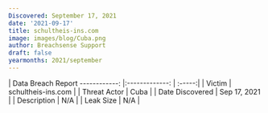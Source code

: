 ```yaml
---
Discovered: September 17, 2021
date: '2021-09-17'
title: schultheis-ins.com
image: images/blog/Cuba.png
author: Breachsense Support
draft: false
yearmonths: 2021/september
---
```



| Data Breach Report
------------:   |:-------------:    | :-----:|
| Victim    | schultheis-ins.com      | 
| Threat Actor    | Cuba      | 
| Date Discovered    | Sep 17, 2021      | 
| Description    | N/A      | 
| Leak Size    | N/A      | 

